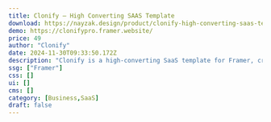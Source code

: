 ```yaml
---
title: Clonify — High Converting SAAS Template
download: https://nayzak.design/product/clonify-high-converting-saas-template
demo: https://clonifypro.framer.website/
price: 49
author: "Clonify"
date: 2024-11-30T09:33:50.172Z
description: "Clonify is a high-converting SaaS template for Framer, crafted with a modern design and smooth animations. Perfect for launching your SaaS quickly, Clonify offers a stylish, user-focused experience that engages users and boosts conversions."
ssg: ["Framer"]
css: []
ui: []
cms: []
category: [Business,SaaS]
draft: false
---
```

